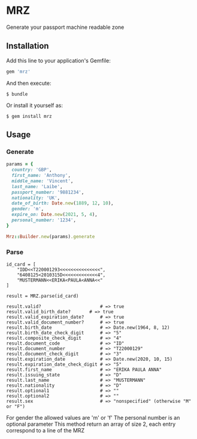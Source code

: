 # MRZ

Generate your passport machine readable zone

## Installation

Add this line to your application's Gemfile:

```ruby
gem 'mrz'
```

And then execute:

    $ bundle

Or install it yourself as:

    $ gem install mrz

## Usage

### Generate

```ruby
params = {
  country: 'GBP',
  first_name: 'Anthony',
  middle_name: 'Vincent',
  last_name: 'Laibe',
  passport_number: '9881234',
  nationality: 'UK',
  date_of_birth: Date.new(1889, 12, 10),
  gender: 'm',
  expire_on: Date.new(2021, 5, 4),
  personal_number: '1234',
}

Mrz::Builder.new(params).generate
```

### Parse

```
id_card = [
    "IDD<<T220001293<<<<<<<<<<<<<<<",
    "6408125<2010315D<<<<<<<<<<<<<4",
    "MUSTERMANN<<ERIKA<PAULA<ANNA<<"
]

result = MRZ.parse(id_card)

result.valid?                      # => true
result.valid_birth_date?	   # => true
result.valid_expiration_date?      # => true
result.valid_document_number?      # => true
result.birth_date                  # => Date.new(1964, 8, 12)
result.birth_date_check_digit      # => "5"
result.composite_check_digit       # => "4"
result.document_code               # => "ID"
result.document_number             # => "T22000129"
result.document_check_digit        # => "3"
result.expiration_date             # => Date.new(2020, 10, 15)
result.expiration_date_check_digit # => "5"
result.first_name                  # => "ERIKA PAULA ANNA"
result.issuing_state               # => "D"
result.last_name                   # => "MUSTERMANN"
result.nationality                 # => "D"
result.optional1                   # => ""
result.optional2                   # => ""
result.sex                         # => "nonspecified" (otherwise "M" or "F")
```


For gender the allowed values are 'm' or 'f'
The personal number is an optional parameter
This method return an array of size 2, each entry correspond to a line of the MRZ

